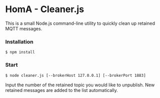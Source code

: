 # HomA - Cleaner.js
This is a small Node.js command-line utility to quickly clean up retained MQTT messages. 

### Installation
```
$ npm install
```

### Start
``` 
$ node cleaner.js [--brokerHost 127.0.0.1] [--brokerPort 1883]
```

Input the number of the retained topic you would like to unpublish. New retained messages are added to the list automatically. 